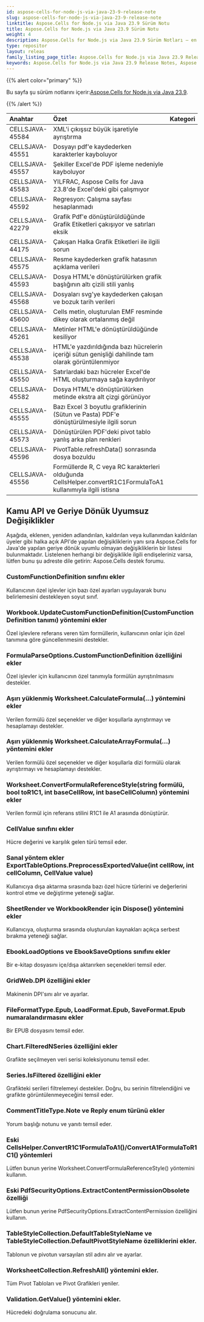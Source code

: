 ```yaml
---
id: aspose-cells-for-node-js-via-java-23-9-release-note
slug: aspose-cells-for-node-js-via-java-23-9-release-note
linktitle: Aspose.Cells for Node.js via Java 23.9 Sürüm Notu
title: Aspose.Cells for Node.js via Java 23.9 Sürüm Notu
weight: 4
description: Aspose.Cells for Node.js via Java 23.9 Sürüm Notları – en son geliştirmeler, yeni özellikler ve düzeltmeler
type: repositor
layout: releas
family_listing_page_title: Aspose.Cells for Node.js via Java 23.9 Release Note
keywords: Aspose.Cells for Node.js via Java 23.9 Release Notes, Aspose.Cells for Node.js via Java 23.9 updates and fixe
---
```

{{% alert color="primary" %}}

 Bu sayfa şu sürüm notlarını içerir:[Aspose.Cells for Node.js via Java 23.9](https://releases.aspose.com/cells/nodejs/new-releases/aspose.cells-for-node.js-via-java-23.9/).

{{% /alert %}}

|**Anahtar**|**Özet**|**Kategori**|
| :- | :- | :- |
|CELLSJAVA-45584| XML'i çıkışsız büyük işaretiyle ayrıştırma|
|CELLSJAVA-45551|Dosyayı pdf'e kaydederken karakterler kayboluyor|
|CELLSJAVA-45557|Şekiller Excel'de PDF işleme nedeniyle kayboluyor|
|CELLSJAVA-45583|YILFRAC, Aspose Cells for Java 23.8'de Excel'deki gibi çalışmıyor|
|CELLSJAVA-45592|Regresyon: Çalışma sayfası hesaplanmadı|
|CELLSJAVA-42279|Grafik Pdf'e dönüştürüldüğünde Grafik Etiketleri çakışıyor ve satırları eksik|
|CELLSJAVA-44175| Çakışan Halka Grafik Etiketleri ile ilgili sorun|
|CELLSJAVA-45575|Resme kaydederken grafik hatasının açıklama verileri|
|CELLSJAVA-45593|Dosya HTML'e dönüştürülürken grafik başlığının altı çizili stili yanlış|
|CELLSJAVA-45568|Dosyaları svg'ye kaydederken çakışan ve bozuk tarih verileri|
|CELLSJAVA-45600|Cells metin, oluşturulan EMF resminde dikey olarak ortalanmış değil|
|CELLSJAVA-45261|Metinler HTML'e dönüştürüldüğünde kesiliyor|
|CELLSJAVA-45538| HTML'e yazdırıldığında bazı hücrelerin içeriği sütun genişliği dahilinde tam olarak görüntülenmiyor|
|CELLSJAVA-45550|Satırlardaki bazı hücreler Excel'de HTML oluşturmaya sağa kaydırılıyor|
|CELLSJAVA-45582|Dosya HTML'e dönüştürülürken metinde ekstra alt çizgi görünüyor|
|CELLSJAVA-45555|Bazı Excel 3 boyutlu grafiklerinin (Sütun ve Pasta) PDF'e dönüştürülmesiyle ilgili sorun|
|CELLSJAVA-45573|Dönüştürülen PDF'deki pivot tablo yanlış arka plan renkleri|
|CELLSJAVA-45596|PivotTable.refreshData() sonrasında dosya bozuldu|
|CELLSJAVA-45556|Formüllerde R, C veya RC karakterleri olduğunda CellsHelper.convertR1C1FormulaToA1 kullanımıyla ilgili istisna|

##  **Kamu API ve Geriye Dönük Uyumsuz Değişiklikler**

Aşağıda, eklenen, yeniden adlandırılan, kaldırılan veya kullanımdan kaldırılan üyeler gibi halka açık API'de yapılan değişikliklerin yanı sıra Aspose.Cells for Java'de yapılan geriye dönük uyumlu olmayan değişikliklerin bir listesi bulunmaktadır. Listelenen herhangi bir değişiklikle ilgili endişeleriniz varsa, lütfen bunu şu adreste dile getirin: Aspose.Cells destek forumu.

###  **CustomFunctionDefinition sınıfını ekler**

Kullanıcının özel işlevler için bazı özel ayarları uygulayarak bunu belirlemesini destekleyen soyut sınıf.

###  **Workbook.UpdateCustomFunctionDefinition(CustomFunctionDefinition tanımı) yöntemini ekler**

Özel işlevlere referans veren tüm formüllerin, kullanıcının onlar için özel tanımına göre güncellenmesini destekler.

###  **FormulaParseOptions.CustomFunctionDefinition özelliğini ekler**

Özel işlevler için kullanıcının özel tanımıyla formülün ayrıştırılmasını destekler.

###  **Aşırı yüklenmiş Worksheet.CalculateFormula(...) yöntemini ekler**

Verilen formülü özel seçenekler ve diğer koşullarla ayrıştırmayı ve hesaplamayı destekler.

###  **Aşırı yüklenmiş Worksheet.CalculateArrayFormula(...) yöntemini ekler**

Verilen formülü özel seçenekler ve diğer koşullarla dizi formülü olarak ayrıştırmayı ve hesaplamayı destekler.

###  **Worksheet.ConvertFormulaReferenceStyle(string formülü, bool toR1C1, int baseCellRow, int baseCellColumn) yöntemini ekler**

Verilen formül için referans stilini R1C1 ile A1 arasında dönüştürür.

###  **CellValue sınıfını ekler**

Hücre değerini ve karşılık gelen türü temsil eder.

###  **Sanal yöntem ekler ExportTableOptions.PreprocessExportedValue(int cellRow, int cellColumn, CellValue value)**

Kullanıcıya dışa aktarma sırasında bazı özel hücre türlerini ve değerlerini kontrol etme ve değiştirme yeteneği sağlar.

###  **SheetRender ve WorkbookRender için Dispose() yöntemini ekler**

Kullanıcıya, oluşturma sırasında oluşturulan kaynakları açıkça serbest bırakma yeteneği sağlar.

###  **EbookLoadOptions ve EbookSaveOptions sınıfını ekler**

Bir e-kitap dosyasını içe/dışa aktarırken seçenekleri temsil eder.

###  **GridWeb.DPI özelliğini ekler**

Makinenin DPI'sını alır ve ayarlar.

###  **FileFormatType.Epub, LoadFormat.Epub, SaveFormat.Epub numaralandırmasını ekler**

Bir EPUB dosyasını temsil eder.

###  **Chart.FilteredNSeries özelliğini ekler**

Grafikte seçilmeyen veri serisi koleksiyonunu temsil eder.

###  **Series.IsFiltered özelliğini ekler**

Grafikteki serileri filtrelemeyi destekler. Doğru, bu serinin filtrelendiğini ve grafikte görüntülenmeyeceğini temsil eder.

###  **CommentTitleType.Note ve Reply enum türünü ekler**

Yorum başlığı notunu ve yanıtı temsil eder.

###  **Eski CellsHelper.ConvertR1C1FormulaToA1()/ConvertA1FormulaToR1C1() yöntemleri**

Lütfen bunun yerine Worksheet.ConvertFormulaReferenceStyle() yöntemini kullanın.

###  **Eski PdfSecurityOptions.ExtractContentPermissionObsolete özelliği**

Lütfen bunun yerine PdfSecurityOptions.ExtractContentPermission özelliğini kullanın.

###  **TableStyleCollection.DefaultTableStyleName ve TableStyleCollection.DefaultPivotStyleName özelliklerini ekler.**

Tablonun ve pivotun varsayılan stil adını alır ve ayarlar.

###  **WorksheetCollection.RefreshAll() yöntemini ekler.**

Tüm Pivot Tabloları ve Pivot Grafikleri yeniler.

###  **Validation.GetValue() yöntemini ekler.**

Hücredeki doğrulama sonucunu alır.
